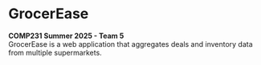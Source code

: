 # GrocerEase
**COMP231 Summer 2025 - Team 5**
<br>GrocerEase is a web application that aggregates deals and inventory data from multiple supermarkets.